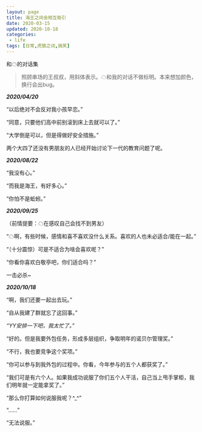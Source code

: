 ```yaml
---
layout: page
title: 海王之间会相互吸引
date: 2020-03-15
updated: 2020-10-18
categories:
 - life
tags: [日常,虎狼之词,搞笑]
---
```


和☁的对话集

> 照顾串场的王叔叔，用斜体表示。☁和我的对话不做标明。本来想加颜色，换行会出bug。

***2020/04/20***

“以后绝对不会反对我小孩早恋。”

“同意，只要他们高中前别滚到床上去就可以了。”

“大学倒是可以，但是得做好安全措施。”

两个大四了还没有男朋友的人已经开始讨论下一代的教育问题了呢。

***2020/08/22***

“我没有心。”

“而我是海王，有好多心。”

“你怕不是蚯蚓。”

***2020/09/25***

（前情提要：☁在感叹自己会找不到男友）

“☁啊，有些时候，感情和喜不喜欢没什么关系。喜欢的人也未必适合/能在一起。”

“（十分震惊）可是不适合为啥会喜欢呢？”

“你看你喜欢白敬亭吧，你们适合吗？”

一击必杀~

***2020/10/18***

“啊，我们还要一起出去玩。”

“自从我建了群就忘了这回事。”

*“YY安排一下吧，我太忙了。”*

“好的。但是我要外包任务，形成多层组织，争取明年的诺贝尔管理奖。”

“不行，我也要竞争这个奖项。”

“你可以参与到我外包的过程中。你看，今年参与的五个人都获奖了。”

“我们可是有六个人。如果我成功说服了你们五个人干活，自己当上甩手掌柜，我们明年就一定能拿奖了。”

“那么你打算如何说服我呢？^_^”

“……”

“无法说服。”
